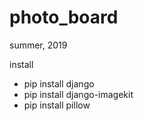 # photo_board
summer, 2019

install
 - pip install django
 - pip install django-imagekit
 - pip install pillow
